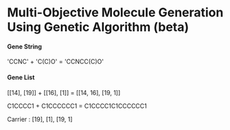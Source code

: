 # Multi-Objective Molecule Generation Using Genetic Algorithm (beta)



#### Gene String

'CCNC' + 'C(C)O' = 'CCNCC(C)O'


#### Gene List

[[14], [19]] + [[16], [1]] = [[14, 16], [19, 1]]

C1CCCC1 + C1CCCCCC1 = C1CCCC1C1CCCCCC1

Carrier : [19], [1], [19, 1]
